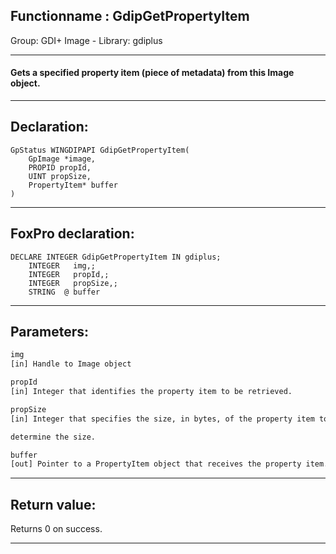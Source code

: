 <link rel="stylesheet" type="text/css" href="../../css/win32api.css">  
<link rel="stylesheet" href="https://cdnjs.cloudflare.com/ajax/libs/font-awesome/4.7.0/css/font-awesome.min.css">

## Functionname : GdipGetPropertyItem
Group: GDI+ Image - Library: gdiplus    
***  


#### Gets a specified property item (piece of metadata) from this Image object.
***  


## Declaration:
```foxpro  
GpStatus WINGDIPAPI GdipGetPropertyItem(
	GpImage *image,
	PROPID propId,
	UINT propSize,
	PropertyItem* buffer
)  
```  
***  


## FoxPro declaration:
```foxpro  
DECLARE INTEGER GdipGetPropertyItem IN gdiplus;
	INTEGER   img,;
	INTEGER   propId,;
	INTEGER   propSize,;
	STRING  @ buffer  
```  
***  


## Parameters:
```txt  
img
[in] Handle to Image object

propId
[in] Integer that identifies the property item to be retrieved.

propSize
[in] Integer that specifies the size, in bytes, of the property item to be retrieved. Call the GdipGetPropertyItemSize to

determine the size.

buffer
[out] Pointer to a PropertyItem object that receives the property item.  
```  
***  


## Return value:
Returns 0 on success.  
***  

